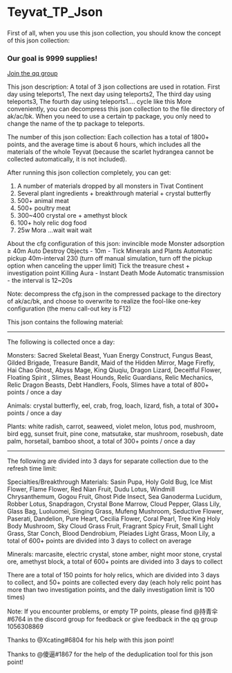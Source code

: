 # Teyvat_TP_Json

###

First of all, when you use this json collection, you should know the concept of this json collection:
### Our goal is 9999 supplies!


[Join the qq group ](https://jq.qq.com/?_wv=1027&k=qCwGe2PS)


This json description:
A total of 3 json collections are used in rotation.
First day using teleports1,
The next day using teleports2,
The third day using teleports3,
The fourth day using teleports1....
cycle like this
More conveniently, you can decompress this json collection to the file directory of ak/ac/bk. When you need to use a certain tp package, you only need to change the name of the tp package to teleports.


The number of this json collection:
Each collection has a total of 1800+ points, and the average time is about 6 hours, which includes all the materials of the whole Teyvat (because the scarlet hydrangea cannot be collected automatically, it is not included).

After running this json collection completely, you can get:
1. A number of materials dropped by all monsters in Tivat Continent
2. Several plant ingredients + breakthrough material + crystal butterfly
3. 500+ animal meat
4. 500+ poultry meat
5. 300~400 crystal ore + amethyst block
6. 100+ holy relic dog food
7. 25w Mora
...wait wait wait


About the cfg configuration of this json:
invincible mode
Monster adsorption ≥ 40m
Auto Destroy Objects - 10m - Tick Minerals and Plants
Automatic pickup 40m-interval 230 (turn off manual simulation, turn off the pickup option when canceling the upper limit)
              Tick the treasure chest + investigation point
Killing Aura - Instant Death Mode
Automatic transmission - the interval is 12~20s

Note: decompress the cfg.json in the compressed package to the directory of ak/ac/bk, and choose to overwrite to realize the fool-like one-key configuration (the menu call-out key is F12)

This json contains the following material:
-------------------------------------------------- ------------------------------
The following is collected once a day:

Monsters: Sacred Skeletal Beast, Yuan Energy Construct, Fungus Beast, Gilded Brigade, Treasure Bandit, Maid of the Hidden Mirror, Mage Firefly, Hai Chao Ghost, Abyss Mage, King Qiuqiu, Dragon Lizard, Deceitful Flower, Floating Spirit , Slimes, Beast Hounds, Relic Guardians, Relic Mechanics, Relic Dragon Beasts, Debt Handlers, Fools, Slimes have a total of 800+ points / once a day

Animals: crystal butterfly, eel, crab, frog, loach, lizard, fish, a total of 300+ points / once a day


Plants: white radish, carrot, seaweed, violet melon, lotus pod, mushroom, bird egg, sunset fruit, pine cone, matsutake, star mushroom, rosebush, date palm, horsetail, bamboo shoot, a total of 300+ points / once a day

-------------------------------------------------- ------------------------------
The following are divided into 3 days for separate collection due to the refresh time limit:

Specialties/Breakthrough Materials: Sasin Pupa, Holy Gold Bug, Ice Mist Flower, Flame Flower, Red Nian Fruit, Dudu Lotus, Windmill Chrysanthemum, Gogou Fruit, Ghost Pide Insect, Sea Ganoderma Lucidum, Robber Lotus, Snapdragon, Crystal Bone Marrow, Cloud Pepper, Glass Lily, Glass Bag, Luoluomei, Singing Grass, Mufeng Mushroom, Seductive Flower, Paserati, Dandelion, Pure Heart, Cecilia Flower, Coral Pearl, Tree King Holy Body Mushroom, Sky Cloud Grass Fruit, Fragrant Spicy Fruit, Small Light Grass, Star Conch, Blood Dendrobium, Pleiades Light Grass, Moon Lily, a total of 600+ points are divided into 3 days to collect on average


Minerals: marcasite, electric crystal, stone amber, night moor stone, crystal ore, amethyst block, a total of 600+ points are divided into 3 days to collect


There are a total of 150 points for holy relics, which are divided into 3 days to collect, and 50+ points are collected every day (each holy relic point has more than two investigation points, and the daily investigation limit is 100 times)


Note: If you encounter problems, or empty TP points, please find @持青伞#6764 in the discord group for feedback or give feedback in the qq group 1056308869


Thanks to @Xcating#6804 for his help with this json point!

Thanks to @傻逼#1867 for the help of the deduplication tool for this json point!

